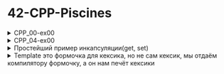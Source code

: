 # 42-CPP-Piscines

<details>
  <summary>CPP_00-ex00 </summary>

###
Можно юзать системную штуку (char)toupper

```
#include <iostream>

int main()
{
	std::cout << "Hello World!" << std::endl;
	return 0;
}
```
Чтобы читать или писать в стандартный поток ввода/вывода необходимо включить <iostream>
Любая переменная или объект, существующий в стандартной библиотеке C++, включается в стандартное пространство имен std.
Чтобы использовать стандартный объект вывода, вам нужно написать std::cout, чтобы присоединить [пространство имен](https://docs.microsoft.com/ru-ru/cpp/cpp/namespaces-cpp?view=msvc-170)
Пространство имен означает принадлежность определенному объекту или функции. Когда объект объявлен в a() и b(), это означает, что он может использоваться только с другим префиксом.\
abc a::abc b::abc
```
int doSomething(int x, int y)
{
	return x + y;
}
```
```
int doSomething(int x, int y)
{
	return x - y;
}
```
```
#include <iostream>
int main()
{
	std::cout << doSomething(4, 3);
	return 0;
}
```
Если эти два параметра включены в одну и ту же программу, что и в примере, возникает конфликт имен, поскольку функция с тем же именем и параметром находится в той же области.
```
namespace Foo
{
	int doSomething(int x, int y)
	{
		return x + y;
	}
}
```
```
namespace Goo
{
	int doSomething(int x, int y)
	{
		return x - y;
	}
}
```
```
#include <iostream>

int main()
{
	std::cout << Foo::doSomething(4, 3); << '\n'
	std::cout << Goo::doSomething(4, 3); << endl
	return 0;
}
```
Если над проектом работают два разработчика и они оба решили назвать свою функцию doSomething, то при сборке будет больно. Поэтому можно использовать пространство имён. Для этого используем namespace Foo и namespace Goo. Таким образом обе функции doSomething не будут ничего знать друг о друге и всё скомпилируется успешно.
Оператор разрешения области действия (::) необходим для поиска идентификаторов в каждом пространстве имен.
Чтобы использовать этот оператор, добавьте к имени идентификатора префикс пространства имен, которое будет использоваться.

</details>

<details>
  <summary>CPP_04-ex00 </summary>

```c
#include <iostream>
using namespace std;//просто чтобы не писать "std::"" каждый раз

class Animal {
	public:
	void eat() {
		cout << "Я как и любое другое животное могу кушоц!" << endl;
	}

	void sleep() {
		cout << "Как и любое другое животное могу спац!" << endl;
	}
};

class Dog : public Animal {

	public:
	void bark() {
		cout << "Я собакен и я делаю гав-гав!" << endl;
	}
};

// int main() {
// 	Dog dog;

// 	dog.eat();
// 	dog.sleep();
// 	dog.bark();
// 	return 0;
// }

//---------------------пример из видео-------------------------//
class Gun{
	public:
		virtual void Shoot()//virtual мы пишем чтобы была возможность переопределить метод в наследнике(в Uzi)
		{
			cout << "Bang!" << endl;
		}
};

class Uzi: public Gun{
	public:
		void Shoot() //override пишется здесь по-хорошему после скобочек, но это для С++11 стандарта
		{
			cout << "Bang! Bang! Bang!" << endl;
		}
};

int main() {
	Gun gun;//создали объект класса Gun
	Uzi uzi;//объект класса Uzi, который наследник класса Gun

	Gun *weapon = &uzi; //1-создали указатель на Gun, который ссылается на uzi
	//Gun *weapon = &gun; //2-создали указатель на Gun, который ссылается на gun

	//такой указатель может ссылаться на свой собственный тип
	//на объект такого же класса
	//либо ссылаться на любой другой класс, который унаследован от него

	weapon->Shoot();
	//если 1, то будет Bang! Bang! Bang!
	//если 2, то будет Bang!
	return 0;
}
```

</details>

<details>
  <summary>Простейший пример инкапсуляции(get, set) </summary>

```c
#include <iostream>
using namespace std;//просто чтобы не писать "std::"" каждый раз

class Point{
	private:
		int _x;
		int _y;
		int _z;
	public:
		int getX(){
			return _x;
		}
		void setX(int valueX){
			_x = valueX;
		}
	void print()
	{
		cout << "X = " << _x << endl;
		cout << "Y = " << _y << endl;
	}
};

int main()
{
	Point a;
	a.setX(5);
	a.print();

	return 0;
}
```
</details>

<details>
  <summary>Template это формочка для кексика, но не сам кексик, мы отдаём компилятору формочку, а он нам печёт кексики </summary>

```c
#ifndef WHATEVER_HPP
#define WHATEVER_HPP

//template< разделенный запятыми список параметров >
//Ключевое слово typename задает так называемый параметр, 
//являющийся типом, или, для краткости — параметр типа(типовой параметр)
//template <typename T> = template <сlass T>
template < typename T >
T max(T a, T b){
	return b < a ? a : b;
	//Если b < а, возвращаем а, в противном случае b
}

template < typename T>
void swap(T& a, T& b) {
	T tmp = a;
	a = b;
	b = tmp;
}

template < typename T >
T min(T a, T b){
	return b > a ? a : b;
}

#endif

//Процесс замены параметров шаблона конкретными 
//типами называется инстанцированием шаблона 
//(instantiation). Его результатом является экземпляр
//(instance) шаблона
```

</details>
